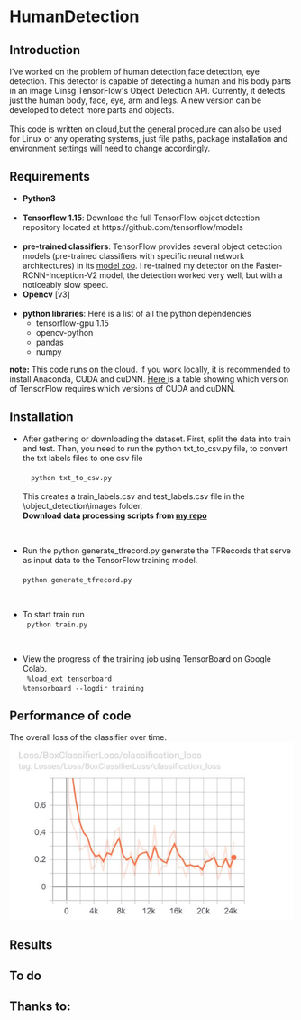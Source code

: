 # HumanDetection

## Introduction
I've worked on the problem of human detection,face detection, eye detection. This detector is capable of detecting a human and his body parts in an image Uinsg TensorFlow's Object Detection API. Currently, it detects just the human body, face, eye, arm and legs. A new version can be developed to detect more parts and objects. <br><br>This code is written on cloud,but the general procedure can also be used for Linux or any operating systems, just file paths, package installation and environment settings will need to change accordingly.

## Requirements
<ul>
<li><b>Python3</b></li> <br>
<li><b>Tensorflow 1.15</b>: Download the full TensorFlow object detection repository located at https://github.com/tensorflow/models</li> <br>
<li><b>pre-trained classifiers</b>: TensorFlow provides several object detection models (pre-trained classifiers with specific neural network architectures) in its <a href="https://github.com/tensorflow/models/blob/master/research/object_detection/g3doc/detection_model_zoo.md">model zoo</a>. I re-trained my detector on the Faster-RCNN-Inception-V2 model, the detection worked very well, but with a noticeably slow speed. </li>
<li><b>Opencv</b> [v3]</li> <br>
<li><b>python libraries</b>: Here is a list of all the python dependencies
  <ul><li>tensorflow-gpu 1.15</li>
  <li>opencv-python</li>
  <li>pandas</li>
  <li>numpy</li>
  </ul>
  </ll>

</ul>
<b>note:</b> This code runs on the cloud. If you work locally, it is recommended to install Anaconda, CUDA and cuDNN. <a href="https://www.tensorflow.org/install/source#tested_build_configurations"> Here </a> is a table showing which version of TensorFlow requires which versions of CUDA and cuDNN.

## Installation
<ul>
  
  <li>After gathering or downloading the dataset. First, split the data into train and test. Then, you need to run the python txt_to_csv.py file, to convert the txt labels     files to one csv file 
 <br><code>
  python txt_to_csv.py
 </code><br>
  This creates a train_labels.csv and test_labels.csv file in the \object_detection\images folder.
  <br><b>Download data processing scripts from <a href="https://github.com/galsaeedi/OIDv4_ToolKit"> my repo  </a></b>
  </li>
  
  <br><li>Run the python generate_tfrecord.py generate the TFRecords that serve as input data to the TensorFlow training model.
  <br><code>
  python generate_tfrecord.py
  </code><br>
  </li>
  
  <br><li>To start train run
  <br><code>
  python train.py
  </code><br>
    </li>
  
  <br><li>
  View the progress of the training job using TensorBoard on Google Colab.
  <br><code>
  %load_ext tensorboard </code><br>
  <code>%tensorboard --logdir training 
  </code>
  </li>
  </ul>
  
## Performance of code
The overall loss of the classifier over time.
<img src="imgdoc/tensorflow_loss.JPG">

## Results

## To do 

## Thanks to:
